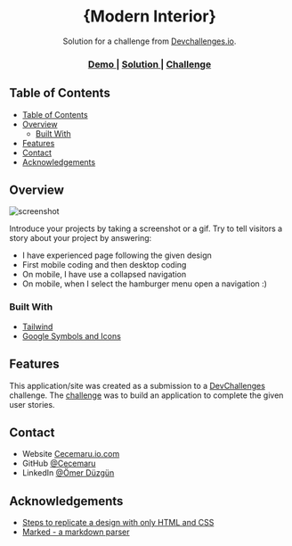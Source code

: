 <!-- Please update value in the {}  -->

<h1 align="center">{Modern Interior}</h1>

<div align="center">
   Solution for a challenge from  <a href="http://devchallenges.io" target="_blank">Devchallenges.io</a>.
</div>

<div align="center">
  <h3>
    <a href="https://cecemaru.github.io/Interior-Consultant/">
      Demo
    </a>
    <span> | </span>
    <a href="https://developers.google.com/fonts/docs/material_icons">
      Solution
    </a>
    <span> | </span>
    <a href="https://devchallenges.io/challenges/Jymh2b2FyebRTUljkNcb">
      Challenge
    </a>
  </h3>
</div>

<!-- TABLE OF CONTENTS -->

## Table of Contents

- [Table of Contents](#table-of-contents)
- [Overview](#overview)
  - [Built With](#built-with)
- [Features](#features)
- [Contact](#contact)
- [Acknowledgements](#acknowledgements)

<!-- OVERVIEW -->

## Overview

![screenshot](https://github.com/Cecemaru/My-team-page/blob/master/assests/image/Interior-Consultant-index-html.png)

Introduce your projects by taking a screenshot or a gif. Try to tell visitors a story about your project by answering:

- I have experienced page following the given design
- First mobile coding and then desktop coding
- On mobile, I have use a collapsed navigation
- On mobile, when I select the hamburger menu open a navigation :)

### Built With

<!-- This section should list any major frameworks that you built your project using. Here are a few examples.-->

- [Tailwind](https://tailwindcss.com/)
- [Google Symbols and Icons](https://developers.google.com/fonts/docs/material_icons)

## Features

<!-- List the features of your application or follow the template. Don't share the figma file here :) -->

This application/site was created as a submission to a [DevChallenges](https://devchallenges.io/challenges) challenge. The [challenge](https://www.figma.com/file/3cf83hHRBAGjG5EKPcG2bV/interior-consultant-challenge?node-id=1%3A60&mode=dev) was to build an application to complete the given user stories.

## Contact

- Website [Cecemaru.io.com](https://{cecemaru.github.io/})
- GitHub [@Cecemaru](https://{github.com/Cecemaru})
- LinkedIn [@Ömer Düzgün](https://{www.linkedin.com/in/%C3%B6mer-d%C3%BCzg%C3%BCn-a4b736210/})

## Acknowledgements

<!-- This section should list any articles or add-ons/plugins that helps you to complete the project. This is optional but it will help you in the future. For exmpale -->

- [Steps to replicate a design with only HTML and CSS](https://devchallenges-blogs.web.app/how-to-replicate-design/)
- [Marked - a markdown parser](https://github.com/chjj/marked)
